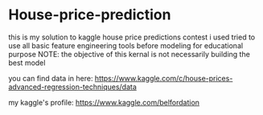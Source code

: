 # House-price-prediction
this is my solution to kaggle house price predictions contest
i used tried to use all basic feature engineering tools before modeling for educational purpose
NOTE: the objective of this kernal is not necessarily building the best model


you can find data in here: https://www.kaggle.com/c/house-prices-advanced-regression-techniques/data

my kaggle's profile: https://www.kaggle.com/belfordation
